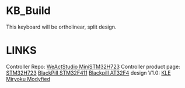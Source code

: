 # KB_Build
This keyboard will be ortholinear, split design. 

# LINKS
Controller Repo: [WeActStudio MiniSTM32H723](https://github.com/WeActStudio/WeActStudio.MiniSTM32H723)
Controller product page: [STM32H723](https://www.aliexpress.us/item/3256805686623352.html?spm=a2g0o.order_list.order_list_main.6.2b131802EeLrrD&gatewayAdapt=glo2usa) [BlackPill STM32F411](https://www.aliexpress.us/item/3256801269871873.html?spm=a2g0o.order_list.order_list_main.5.2b131802EeLrrD&gatewayAdapt=glo2usa) [Blackpill AT32F4](https://www.aliexpress.us/item/3256804656062051.html?spm=a2g0o.order_list.order_list_main.4.2b131802EeLrrD&gatewayAdapt=glo2usa)
design V1.0: [KLE Miryoku Modyfied](http://www.keyboard-layout-editor.com/#/gists/bcf3472068fd28a12cf29213b8bb9984)
